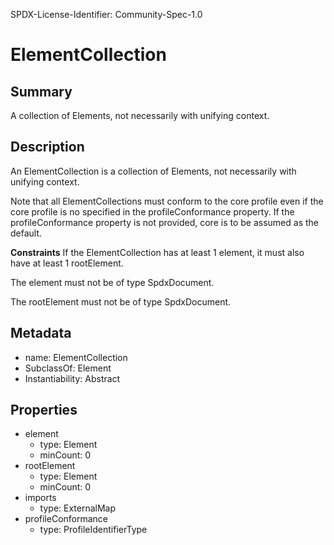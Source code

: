 SPDX-License-Identifier: Community-Spec-1.0

# ElementCollection

## Summary

A collection of Elements, not necessarily with unifying context.

## Description

An ElementCollection is a collection of Elements, not necessarily with unifying context.

Note that all ElementCollections must conform to the core profile even if the core profile is no specified in the profileConformance property.
If the profileConformance property is not provided, core is to be assumed as the default.

**Constraints**
If the ElementCollection has at least 1 element, it must also have at least 1 rootElement.

The element must not be of type SpdxDocument.

The rootElement must not be of type SpdxDocument.

## Metadata

- name: ElementCollection
- SubclassOf: Element
- Instantiability: Abstract

## Properties

- element
  - type: Element
  - minCount: 0
- rootElement
  - type: Element
  - minCount: 0
- imports
  - type: ExternalMap
- profileConformance
  - type: ProfileIdentifierType
